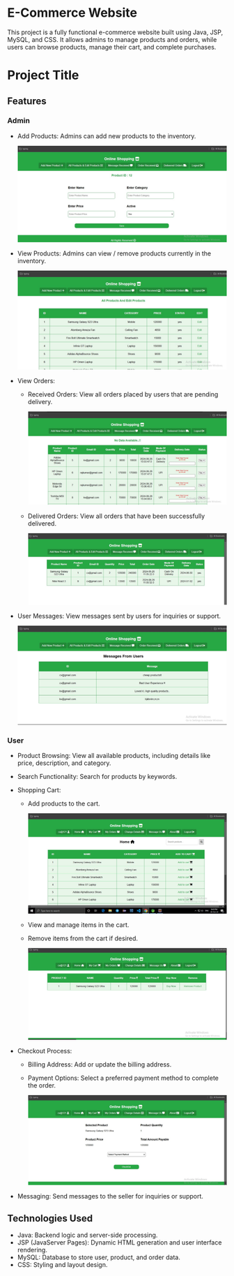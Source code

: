 # E-Commerce Website
This project is a fully functional e-commerce website built using Java, JSP, MySQL, and CSS. It allows admins to manage products and orders,
while users can browse products, manage their cart, and complete purchases.

# Project Title

## Features
### Admin
- Add Products: Admins can add new products to the inventory.
  
  ![image alt](https://github.com/Nithin-0010/E-CommerceJSP/blob/b6bfad40925aa187664b61d0e439e8ae9b8bf42a/addProducts.jpg)
- View Products: Admins can view / remove products currently in the inventory.
  
  ![image alt](https://github.com/Nithin-0010/E-CommerceJSP/blob/8f204af137b910bc90d7332f82ce272726139c56/viewAndEditProducts.jpg)
- View Orders:
  - Received Orders: View all orders placed by users that are pending delivery.

    ![image alt](https://github.com/Nithin-0010/E-CommerceJSP/blob/8d6e13d33f78275ed00679a5ed49565108a8207d/orderHistory.jpg)
  - Delivered Orders: View all orders that have been successfully delivered.

    ![image alt](https://github.com/Nithin-0010/E-CommerceJSP/blob/040a56b23c659e0a72011026b1f278c8b2f89a7b/deliveredOrders.jpg)
    
- User Messages: View messages sent by users for inquiries or support.

   ![image alt](https://github.com/Nithin-0010/E-CommerceJSP/blob/9770083a2afc0d23768a568dfc07276505a9fc71/userMessages.jpg)

### User
- Product Browsing: View all available products, including details like price, description, and category.
- Search Functionality: Search for products by keywords.
- Shopping Cart:
  - Add products to the cart.

    ![image alt](https://github.com/Nithin-0010/E-CommerceJSP/blob/9770083a2afc0d23768a568dfc07276505a9fc71/allProducts.jpg)
    
  - View and manage items in the cart.
  - Remove items from the cart if desired.
    
    ![image alt](https://github.com/Nithin-0010/E-CommerceJSP/blob/9770083a2afc0d23768a568dfc07276505a9fc71/cart.jpg)
     
- Checkout Process:
  - Billing Address: Add or update the billing address.
  - Payment Options: Select a preferred payment method to complete the order.

    ![image alt](https://github.com/Nithin-0010/E-CommerceJSP/blob/9770083a2afc0d23768a568dfc07276505a9fc71/paymentGateway.jpg)
- Messaging: Send messages to the seller for inquiries or support.

## Technologies Used
- Java: Backend logic and server-side processing.
- JSP (JavaServer Pages): Dynamic HTML generation and user interface rendering.
- MySQL: Database to store user, product, and order data.
- CSS: Styling and layout design.

